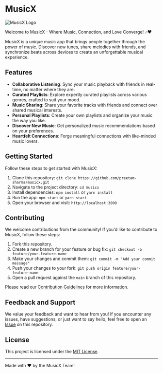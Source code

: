 # MusicX

![MusicX Logo](https://i.ibb.co/b2nLShc/Music-X-50x50.png)

Welcome to MusicX - Where Music, Connection, and Love Converge! 🎶❤️

MusicX is a unique music app that brings people together through the power of music. Discover new tunes, share melodies with friends, and synchronize beats across devices to create an unforgettable musical experience.

## Features

- **Collaborative Listening**: Sync your music playback with friends in real-time, no matter where they are.
- **Curated Playlists**: Explore expertly curated playlists across various genres, crafted to suit your mood.
- **Music Sharing**: Share your favorite tracks with friends and connect over shared musical interests.
- **Personal Playlists**: Create your own playlists and organize your music the way you like.
- **Discover New Music**: Get personalized music recommendations based on your preferences.
- **Heartfelt Connections**: Forge meaningful connections with like-minded music lovers.

## Getting Started

Follow these steps to get started with MusicX:

1. Clone this repository: `git clone https://github.com/preetam-sharma/musicx.git`
2. Navigate to the project directory: `cd musicx`
3. Install dependencies: `npm install` or `yarn install`
4. Run the app: `npm start` or `yarn start`
5. Open your browser and visit: `http://localhost:3000`

## Contributing

We welcome contributions from the community! If you'd like to contribute to MusicX, follow these steps:

1. Fork this repository.
2. Create a new branch for your feature or bug fix: `git checkout -b feature/your-feature-name`
3. Make your changes and commit them: `git commit -m "Add your commit message"`
4. Push your changes to your fork: `git push origin feature/your-feature-name`
5. Open a pull request against the `main` branch of this repository.

Please read our [Contribution Guidelines](CONTRIBUTING.md) for more information.

## Feedback and Support

We value your feedback and want to hear from you! If you encounter any issues, have suggestions, or just want to say hello, feel free to open an [Issue](https://github.com/preetam-sharma/musicx/issues) on this repository.

## License

This project is licensed under the [MIT License](LICENSE.txt).

---

Made with ❤️ by the MusicX Team!
